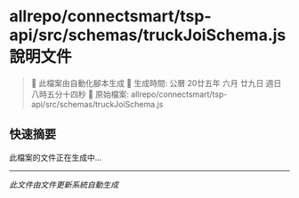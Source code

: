 # allrepo/connectsmart/tsp-api/src/schemas/truckJoiSchema.js 說明文件

> 🚧 此檔案由自動化腳本生成
> 📅 生成時間: 公曆 20廿五年 六月 廿九日 週日 八時五分十四秒
> 📂 原始檔案: allrepo/connectsmart/tsp-api/src/schemas/truckJoiSchema.js

## 快速摘要
此檔案的文件正在生成中...

<!-- 實際使用時，這裡會是 Claude Code 生成的完整文件內容 -->

---
*此文件由文件更新系統自動生成*
